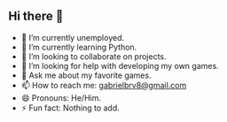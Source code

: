 ## Hi there 👋

- 🔭 I’m currently unemployed.
- 🌱 I’m currently learning Python.
- 👯 I’m looking to collaborate on projects.
- 🤔 I’m looking for help with developing my own games.
- 💬 Ask me about my favorite games.
- 📫 How to reach me: gabrielbrv8@gmail.com
- 😄 Pronouns: He/Him.
- ⚡ Fun fact: Nothing to add.

